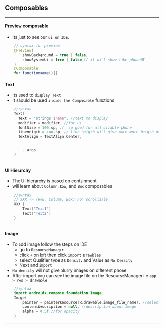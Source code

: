 ## Composables
---
#### Preview composable
- Its just to see our `ui on IDE`.
```kotlin
    // syntax for preview
    @Preview(
        showBackground = true | false,
        showSystemUi = true | false // it will show like phoneUI
    )
    @Composable
    fun functionname(){}
```

#### Text
- Its used to `display Text`
- It should be used `inside the Composable` functions
```kotlin
    //syntax
    Text(
      text = "strings $name", //text to display
      modifier = modifier, //for ui
      fontSize = 100.sp, //  sp good for all sizable phone
      lineHeigth = 100.sp, // line heigth will give more more heigth over you app
      textAlign = TextAlign.Center,
    

        ..args
    )
    
```

#### UI Hierarchy
- The UI hierarchy is based on containment
-  will learn about `Column`, `Row`, and `Box` composables
```kotlin
    //syntax
    // XXX -> (Row, Column, Box) non scrollable
    XXX {
        Text("Text1")
        Text("Text2")
    }
    
```

#### Image
- To add image follow the steps on IDE
    - go to `ResourseManager`
    - click `+` on left then click `import Drawbles`
    - select Qualifier type as `Density` and Value as `No Density`
    - Next and `import`  
- `No density` will not give blurry images on different phone 
- After import you can see the image file on the ResourseManager i.e `app > res > drawable` 

```kotlin
    //syntax
    import androidx.compose.foundation.Image;
    Image(
        painter = painterResource(R.drawable.image_file_name), //select the image_file
        contentDescription = null, //description about image
        alpha = 0.5f //for opacity
    )
```


---
